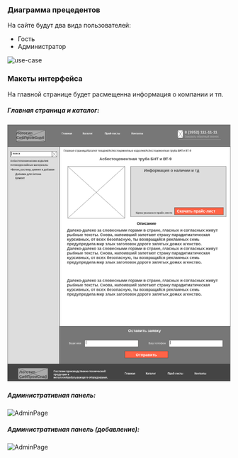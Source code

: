 ### Диаграмма прецедентов 

На сайте будут два вида пользователей:
- Гость
- Администратор

![](https://yuml.me/cd706026 "use-case")

### Макеты интерфейса 
На главной странице будет расмещенна информация о компании и тп.
##### Главная страница и каталог:
![](https://github.com/supAer0/lab3/blob/master/documents/img/2-catalog.png "Catalog")
##### Административная панель:
![](https://yuml.me/cd706026 "AdminPage")
##### Административная панель (добавление):
![](https://yuml.me/cd706026 "AdminPage")



